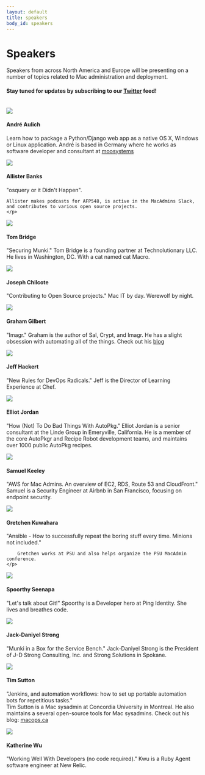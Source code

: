 ```yaml
---
layout: default
title: speakers
body_id: speakers
---
```


# Speakers

<p class="lead">
Speakers from across North America and Europe will be presenting on a number of topics related to Mac administration and deployment.
</p>

#### Stay tuned for updates by subscribing to our [Twitter](https://twitter.com/intent/follow?&screen_name=MacDevOpsYVR) feed!
<br>

<div class="col-xs-12 pull-left thumbnail">
  <img class="headshot-img" src="/assets/andre_aulich.png">
  <div class="responsive">
    <h4>André Aulich</h4>
    <p class="lead">
    
Learn how to package a Python/Django web app as a native OS X, Windows or Linux application. André is based in Germany where he works as software developer and consultant at <a href="https://moosystems.com">moosystems</a>  
	</p>
  </div>
</div>

<div class="col-xs-12 pull-left thumbnail">
  <img class="headshot-img" src="/assets/allister.jpg">
  <div class="responsive">
    <h4>Allister Banks</h4>
    <p class="lead">
     "osquery or it Didn't Happen". </br>

	Allister makes podcasts for AFP548, is active in the MacAdmins Slack, and contributes to various open source projects. 
    </p>
  </div>
</div>

<div class="col-xs-12 pull-left thumbnail">
  <img class="headshot-img" src="/assets/tom_bridge.jpg">
  <div class="responsive">
    <h4>Tom Bridge</h4>
    <p class="lead">
    "Securing Munki." Tom Bridge is a founding partner at Technolutionary LLC. He lives in Washington, DC. With a cat named cat Macro.
     </p>
  </div>
</div>

<div class="col-xs-12 pull-left thumbnail">
  <img class="headshot-img" src="/assets/chilcote.jpg">
  <div class="responsive">
    <h4>Joseph Chilcote</h4>
    <p class="lead">
      "Contributing to Open Source projects." Mac IT by day. Werewolf by night.
    </p>
  </div>
</div>

<div class="col-xs-12 pull-left thumbnail">
  <img class="headshot-img" src="/assets/GrahamGilbert.jpg">
  <div class="responsive">
    <h4>Graham Gilbert</h4>
    <p class="lead">
      "Imagr." Graham is the author of Sal, Crypt, and Imagr. He has a slight obsession with automating all of the things. Check out his <a href="http://grahamgilbert.com">blog</a>
    </p>
  </div>
</div>

<div class="col-xs-12 pull-left thumbnail">
  <img class="headshot-img" src="/assets/hackert.jpg">
  <div class="responsive">
    <h4>Jeff Hackert</h4>
    <p class="lead">
      "New Rules for DevOps Radicals."
      Jeff is the Director of Learning Experience at Chef.
    </p>
  </div>
</div>

<div class="col-xs-12 pull-left thumbnail">
  <img class="headshot-img" src="/assets/Elliot_Jordan.jpg">
  <div class="responsive">
    <h4>Elliot Jordan</h4>
    <p class="lead">
      "How (Not) To Do Bad Things With AutoPkg." Elliot Jordan is a senior consultant at the Linde Group in Emeryville, California. He is a member of the core AutoPkgr and Recipe Robot development teams, and maintains over 1000 public AutoPkg recipes. 
       </p>
  </div>
</div>

<div class="col-xs-12 pull-left thumbnail">
  <img class="headshot-img" src="/assets/keeley.jpg">
  <div class="responsive">
    <h4>Samuel Keeley</h4>
    <p class="lead">
      "AWS for Mac Admins. An overview of EC2, RDS, Route 53 and CloudFront." Samuel is a Security Engineer at Airbnb in San Francisco, focusing on endpoint security.
    </p>
  </div>
</div>

<div class="col-xs-12 pull-left thumbnail">
  <img class="headshot-img" src="/assets/Gretchen.png">
  <div class="responsive">
    <h4>Gretchen Kuwahara</h4>
    <p class="lead">
		"Ansible - How to successfully repeat the boring stuff every time.  Minions not included."</br>    
		
		Gretchen works at PSU and also helps organize the PSU MacAdmin conference.
	</p>
  </div>
</div>

<div class="col-xs-12 pull-left thumbnail">
  <img class="headshot-img" src="/assets/Spoorthy_seenapa.jpg">
  <div class="responsive">
    <h4>Spoorthy Seenapa</h4>
    <p class="lead">
    "Let's talk about Git!" Spoorthy is a Developer hero at Ping Identity. She lives and breathes code.
     </p>
  </div>
</div>

<div class="col-xs-12 pull-left thumbnail">
  <img class="headshot-img" src="/assets/JackStrong_BW.jpg">
  <div class="responsive">
    <h4>Jack-Daniyel Strong</h4>
    <p class="lead">
    "Munki in a Box for the Service Bench." Jack-Daniyel Strong is the President of J-D Strong Consulting, Inc. and Strong Solutions in Spokane.
     </p>
  </div>
</div>

<div class="col-xs-12 pull-left thumbnail">
  <img class="headshot-img" src="/assets/tim_sutton_200.jpeg">
  <div class="responsive">
    <h4>Tim Sutton</h4>
    <p class="lead">
    "Jenkins, and automation workflows: how to set up portable automation bots for repetitious tasks."</br>
      Tim Sutton is a Mac sysadmin at Concordia University in Montreal. He also maintains a several open-source tools for Mac sysadmins. Check out his blog: <a href="http://macops.ca">macops.ca</a>
    </p>
  </div>
</div>

<div class="col-xs-12 pull-left thumbnail">
  <img class="headshot-img" src="/assets/kwu240.jpg">
  <div class="responsive">
    <h4>Katherine Wu</h4>
    <p class="lead">
    "Working Well With Developers (no code required)."
      Kwu is a Ruby Agent software engineer at New Relic.
    </p>
  </div>
</div>

<!--

<div class="col-xs-12 pull-left thumbnail">
  <img class="headshot-img" src="/assets/MichaelLynn200.png">
  <div class="responsive">
    <h4>Michael Lynn</h4>
    <p class="lead">
      Michael Lynn is a system administrator for a moderately sized government department in Washington state. He is obsessed with python and OS X.
    </p>
  </div>
  
</div>
<div class="col-xs-12 pull-left thumbnail">
  <img class="headshot-img" src="/assets/nick_mcspadden_233.jpg">
  <div class="responsive">
    <h4>Nick McSpadden</h4>
    <p class="lead">
      Nick McSpadden is the Client Systems Manager at Schools of the Sacred Heart, San Francisco. He is in charge of the deployment of all client workstations and devices, including the faculty laptops and the school's 1:1 iPad program. Blog: https://osxdominion.wordpress.com
    </p>
  </div>
</div>

<div class="col-xs-12 pull-left thumbnail">
  <img class="headshot-img" src="/assets/neagle.jpg">
  <div class="responsive">
    <h4>Greg Neagle</h4>
    <p class="lead">
      Greg Neagle is a Sr. Systems Engineer at a large animation studio. Creator of Munki, which is currently in use at organizations all over the world, managing software for tens of thousands of Macs: https://github.com/munki/munki
    </p>
  </div>
</div>

<div class="col-xs-12 pull-left thumbnail">
  <img class="headshot-img" src="/assets/robson.jpg">
  <div class="responsive">
    <h4>Wade Robson</h4>
    <p class="lead">
      Wade Robson has worked for BC's largest Apple Reseller, now he's wrangling macs for urthecast
    </p>
  </div>
</div>
<div class="col-xs-12 pull-left thumbnail">
  <img class="headshot-img" src="/assets/shott.jpg">
  <div class="responsive">
    <h4>Riley Shott</h4>
    <p class="lead">
      Riley Shott, recovering Puppet master, is now working his magic with Chef recipes.
    </p>
  </div>
</div>


<div class="col-xs-12 pull-left thumbnail">
  <img class="headshot-img" src="/assets/dgj_200x200.jpg">
  <div class="responsive">
    <h4>Brian Warsing</h4>
    <p class="lead">
      Brian Warsing is technical lead for the managed Mac project at SFU. Managedmac is a Puppet module designed to make OS X configuration simple. See: http://dayglojesus.github.io/managedmac/
    </p>
  </div>
</div>
-->
